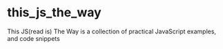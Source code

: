 # this_js_the_way
This JS(read is) The Way is a collection of practical JavaScript examples, and code snippets
